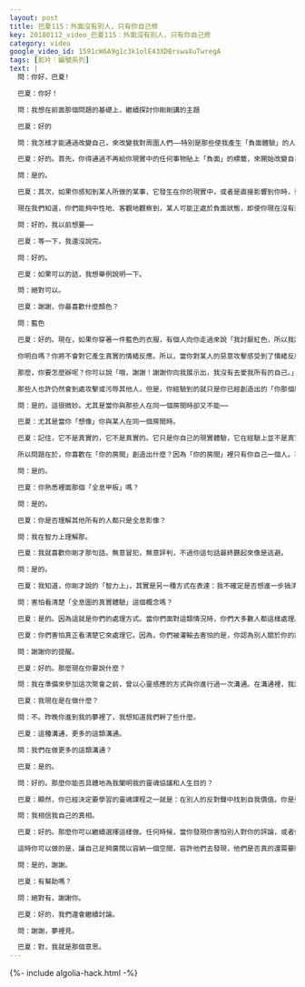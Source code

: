 ```yaml
---
layout: post
title: 巴夏115：外面沒有別人，只有你自己修
key: 20180112_video_巴夏115：外面沒有別人，只有你自己修
category: video
google_video_id: 1591cW6A9g1c3k1olE43XDBrswaXuTwregA
tags: [影片｜編號系列]
text: |
  問：你好，巴夏!

  巴夏：你好！

  問：我想在前面那個問題的基礎上，繼續探討你剛剛講的主題

  巴夏：好的

  問：我怎樣才能通過改變自己，來改變我對周圍人們——特別是那些使我產生「負面體驗」的人們——的看法？

  巴夏：好的。首先，你得通過不再給你現實中的任何事物貼上「負面」的標籤，來開始改變自己。因為如果你為它們貼上「負面」的標籤，那麼你所做的就是認同於它們，並使自己一直堅持那種觀點。不是嗎？

  問：是的。

  巴夏：其次，如果你感知到某人所做的某事，它發生在你的現實中，或者是直接影響到你時，要明白我們剛才講過的：你正在創造出你那個版本的他們。你必然在你自己意識之內的某個地方認同於那個觀點，以使你能以那種方式來感知到它。

  現在我們知道，你們能夠中性地、客觀地觀察到，某人可能正處於負面狀態，即使你現在沒有這樣去觀察。但關鍵在於，如果你知道它與你無關，那麼你就不會把它放在心上。你會感受到被它影響的唯一原因就是，你認同於它了。明白了嗎？

  問：好的，我以前想要⋯⋯

  巴夏：等一下，我還沒說完。

  問：好的。

  巴夏：如果可以的話，我想舉例說明一下。

  問：絕對可以。

  巴夏：謝謝，你最喜歡什麼顏色？

  問：藍色

  巴夏：好的。現在，如果你穿著一件藍色的衣服，有個人向你走過來說「我討厭紅色，所以我討厭你穿的這件衣服。」你會想：「什麼？不懂他在說什麼。噢，他的話肯定和我沒關係，他肯定是瘋了，他肯定說的是其他人吧」你不會被他的話影響到，因為他的話對你沒有意義。

  你明白嗎？你將不會對它產生真實的情緒反應。所以，當你對某人的惡意攻擊感受到了情緒反應，你所做的其實是，使他們——你那個版本的他們——反映給你，你的某個部分以那種感覺方式去感覺你自己。否則，你就不會起反應。你只會觀察：「哦，有趣」，然後繼續自己的事，不受其影響。但是如果你對它起了反應，那就是在展示給你：「嗨，你的某個部分竟然買入/接受了它，把它當成真的了。」

  那麼，你要怎麼辦呢？你可以說「哦，謝謝！謝謝你向我展示出，我沒有去愛我所有的自己。」當你真正開始這樣做的時候，接下來你可能會開始看到，其他人對你的態度可能也隨之改變。因為你所做到的就是，你已經改變了在你實相中的「你那個版本的他們」，使他們更加反映出一個事實，即你現在能更完整地愛你自己了。

  那些人也許仍然會到處攻擊或污辱其他人，但是，你經驗到的就只是你已經創造出的「你那個版本的他們」，它現在反映出的就是愛，是你以前不願意、而現在願意給予自己的那份愛。你開始有點明白了嗎？你能看出這是怎樣一種「影子戲」了嗎？

  問：是的，這很微妙。尤其是當你與那些人在同一個房間時卻又不能⋯⋯

  巴夏：尤其是當你「想像」你與某人在同一個房間時。

  巴夏：記住，它不是真實的，它不是真實的。它只是你自己的現實體驗，它在經驗上並不是真實的。它只是一個「象徵」，是你正在自我創造產生的那個實相的象徵，是你自我經驗的象徵。所以，僅僅是看起來好像是「其他人與你在同一個房間」。其實他們不在那裡！他們在他們自己的「房間」，也許正在與「他們自我版本的那個你」在一起。

  所以問題在於，你喜歡在「你的房間」創造出什麼？因為「你的房間」裡只有你自己一個人。不論看上去是怎樣的，但「你的房間」裡就只有你自己。你是否熟悉你們星球上有一部科幻電影名叫《星際迷航》？

  問：是的。

  巴夏：你熟悉裡面那個「全息甲板」嗎？

  問：是的。

  巴夏：你是否理解其他所有的人都只是全息影像？

  問：我在智力上理解那。

  巴夏：我就喜歡你剛才那句話。無意冒犯，無意評判，不過你這句話最終聽起來像是逃避。

  問：是的。

  巴夏：我知道，你剛才說的「智力上」，其實是另一種方式在表達：我不確定是否想進一步搞清楚你在講什麼，這是在推開問題。因為你確實非常清楚我在說什麼，你的內心深處知道，你的靈魂深處知道。只是你被灌輸的觀念讓你害怕更加靠近地看清楚它。

  問：害怕看清楚「全息圖的真實體驗」這個概念嗎？

  巴夏：是的。因為這就是你們的處理方式。當你們面對這類情況時，你們大多數人都這樣處理。

  巴夏：你們害怕真正看清楚它來處理它。因為，你們被灌輸去害怕的是，你認為別人關於你的評論有可能是真的。「噢不，那會有多麼可怕呀！」你能聽懂嗎？如果你足夠深入的去查看就會明白，你是在害怕別人的評論可能是真的，要是這樣你該怎麼辦呢？但我要告訴你，那從來都不是真的！只有你決定某事物對你是真的，它才是真的。理解了嗎？「智力上」的理解？

  問：謝謝你的提醒。

  巴夏：好的。那麼現在你要說什麼？

  問：我在準備來參加這次聚會之前，曾以心靈感應的方式與你進行過一次溝通。在溝通裡，我請求你幫我找到那些障礙我更好的生活的個人阻塞。

  巴夏：我現在是在做什麼？

  問：不。昨晚你進到我的夢裡了，我想知道我們幹了些什麼。

  巴夏：這種溝通，更多的這類溝通。

  問：我們在做更多的這類溝通？

  巴夏：是的。

  問：好的。那麼你能否具體地為我闡明我的靈魂協議和人生目的？

  巴夏：顯然，你已經決定要學習的靈魂課程之一就是：在別人的反對聲中找到自我價值。你是要相信你自己的真相呢，還是要相信別人的真相——那些其實與你毫無關係，你更願意相信哪一個？

  問：我相信我自己的真相。

  巴夏：好的。那麼你可以繼續選擇這樣做。任何時候，當你發現你害怕別人對你的評論，或者你因別人對你的議論產生情緒反應時，要理解，那只是另一個機會讓你感覺到你的自我價值並相信你自己，而且要明白：很多時候，當某人走到你面前說一些看似攻擊你的話時，他們真正所做的就是在告訴你：「他們和你有同樣的恐懼，他們只是把那恐懼投射給了你。」他們以這種方式為你提供一個機會，讓你決定它對於你是否是真實的。

  這時你可以做的是，讓自己足夠廣闊以容納一個空間，容許他們去發現，他們是否真的還需要繼續接受他們的恐懼為真實的，通過向他們送出愛，為自己展示出一個機會來更加愛自己。懂了嗎？

  問：是的，謝謝。

  巴夏：有幫助嗎？

  問：絕對有，謝謝你。

  巴夏：好的，我們還會繼續討論。

  問：謝謝，夢裡見。

  巴夏：對，我就是那個意思。
---
```


{%- include algolia-hack.html -%}
